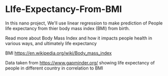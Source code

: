 # LIfe-Expectancy-From-BMI

In this nano project, We'll use linear regression to make prediction of People life expectancy from thier body mass index (BMI) from birth.

Read more about Body Mass Index and how it impacts people health in various ways, and ultimately life expectancy

BMI
https://en.wikipedia.org/wiki/Body_mass_index

Data taken from https://www.gapminder.org/ showing life expectancy of people in different country in correlation to BMI
